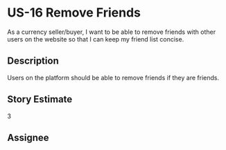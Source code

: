 # US-16 Remove Friends

As a currency seller/buyer, I want to be able to remove friends with other users on the website so that I can keep my friend list concise.

## Description

Users on the platform should be able to remove friends if they are friends.

## Story Estimate

3

## Assignee